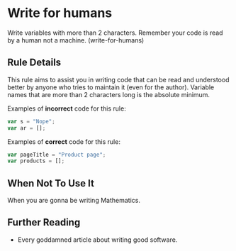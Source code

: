# Write for humans 

Write variables with more than 2 characters. Remember your code is read by a human not a machine. (write-for-humans)

## Rule Details

This rule aims to assist you in writing code that can be read and understood better by anyone who tries to maintain it (even for the author). Variable names that are more than 2 characters long is the absolute minimum.

Examples of **incorrect** code for this rule:

```js
var s = "Nope";
var ar = [];
```

Examples of **correct** code for this rule:

```js
var pageTitle = "Product page";
var products = [];
```

## When Not To Use It

When you are gonna be writing Mathematics.

## Further Reading

- Every goddamned article about writing good software.
